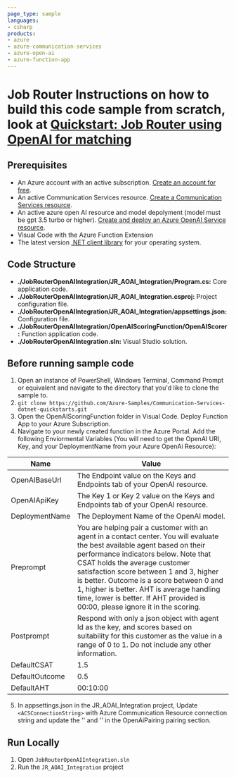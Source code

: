 ```yaml
---
page_type: sample
languages:
- csharp
products:
- azure
- azure-communication-services
- azure-open-ai
- azure-function-app
---
```


# Job Router Instructions on how to build this code sample from scratch, look at [Quickstart: Job Router using OpenAI for matching](https://learn.microsoft.com/azure/communication-services/quickstarts/router/job-router-azure-open-ai-integration)

## Prerequisites

- An Azure account with an active subscription. [Create an account for free](https://azure.microsoft.com/free/?WT.mc_id=A261C142F).
- An active Communication Services resource. [Create a Communication Services resource](https://docs.microsoft.com/azure/communication-services/quickstarts/create-communication-resource).
- An active azure open AI resource and model depolyment (model must be gpt 3.5 turbo or higher). [Create and deploy an Azure OpenAI Service resource](https://learn.microsoft.com/en-us/azure/ai-services/openai/how-to/create-resource?pivots=web-portal).
- Visual Code with the Azure Function Extension
- The latest version [.NET client library](https://dotnet.microsoft.com/download/dotnet) for your operating system.

## Code Structure

- **./JobRouterOpenAIIntegration/JR_AOAI_Integration/Program.cs:** Core application code.
- **./JobRouterOpenAIIntegration/JR_AOAI_Integration.csproj:** Project configuration file.
- **./JobRouterOpenAIIntegration/JR_AOAI_Integration/appsettings.json:** Configuration file.
- **./JobRouterOpenAIIntegration/OpenAIScoringFunction/OpenAIScorer:** Function application code.
- **./JobRouterOpenAIIntegration.sln:** Visual Studio solution.

## Before running sample code

1. Open an instance of PowerShell, Windows Terminal, Command Prompt or equivalent and navigate to the directory that you'd like to clone the sample to.
2. `git clone https://github.com/Azure-Samples/Communication-Services-dotnet-quickstarts.git`
3. Open the OpenAIScoringFunction folder in Visual Code. Deploy Function App to your Azure Subscription.
4. Navigate to your newly created function in the Azure Portal. Add the following Enviormental Variables (You will need to get the OpenAI URI, Key, and your DeploymentName from your Azure OpenAi Resource): 

| Name            | Value |
|-----------------|-------|
| OpenAIBaseUrl   | The Endpoint value on the Keys and Endpoints tab of your OpenAI resource. |
| OpenAIApiKey    | The Key 1 or Key 2 value on the Keys and Endpoints tab of your OpenAI resource. |
| DeploymentName  | The Deployment Name of the OpenAI model. |
| Preprompt       | You are helping pair a customer with an agent in a contact center. You will evaluate the best available agent based on their performance indicators below. Note that CSAT holds the average customer satisfaction score between 1 and 3, higher is better. Outcome is a score between 0 and 1, higher is better. AHT is average handling time, lower is better. If AHT provided is 00:00, please ignore it in the scoring. |
| Postprompt      | Respond with only a json object with agent Id as the key, and scores based on suitability for this customer as the value in a range of 0 to 1. Do not include any other information. |
| DefaultCSAT     | 1.5   |
| DefaultOutcome  | 0.5   |
| DefaultAHT      | 00:10:00 |


5. In appsettings.json in the JR_AOAI_Integration project, Update `<ACSConnectionString>` with Azure Communication Resource connection string and update the '<AzureFunctionUri>' and '<AzureFunctionKey>' in the OpenAiPairing pairing section.

## Run Locally

1. Open `JobRouterOpenAIIntegration.sln`
2. Run the `JR_AOAI_Integration` project